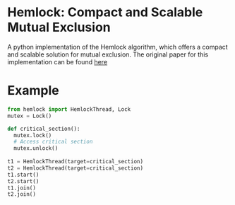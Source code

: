 
# Hemlock: Compact and Scalable Mutual Exclusion

A python implementation of the Hemlock algorithm, which offers a compact and scalable solution for mutual exclusion.
The original paper for this implementation can be found [here](https://dl.acm.org/doi/10.1145/3409964.3461805)

# Example

```py
from hemlock import HemlockThread, Lock
mutex = Lock()

def critical_section():
  mutex.lock()
  # Access critical section
  mutex.unlock()
  
t1 = HemlockThread(target=critical_section)
t2 = HemlockThread(target=critical_section)
t1.start()
t2.start()
t1.join()
t2.join()
  
```
